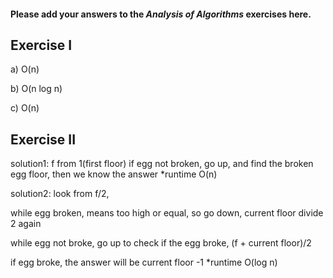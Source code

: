 #### Please add your answers to the **_Analysis of Algorithms_** exercises here.

## Exercise I

a) O(n)

b) O(n log n)

c) O(n)

## Exercise II

solution1:
f from 1(first floor)
if egg not broken, go up, and find the broken egg floor, then we know the answer
\*runtime O(n)

solution2:
look from f/2,

while egg broken, means too high or equal, so go down, current floor divide 2 again

while egg not broke, go up to check if the egg broke, (f + current floor)/2

if egg broke, the answer will be current floor -1
\*runtime O(log n)
